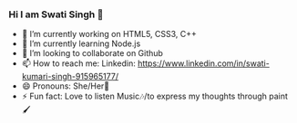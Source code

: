 ### Hi I am Swati Singh 👋


- 🔭 I’m currently working on HTML5, CSS3, C++
- 🌱 I’m currently learning Node.js
- 👯 I’m looking to collaborate on Github
- 📫 How to reach me: Linkedin: https://www.linkedin.com/in/swati-kumari-singh-915965177/
- 😄 Pronouns: She/Her👩
- ⚡ Fun fact: Love to listen Music🎶/to express my thoughts through paint🖌

